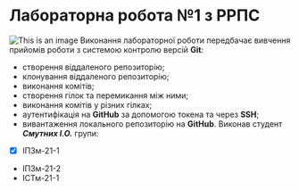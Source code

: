 # Лабораторна робота №1 з РРПС
![This is an image]([https://myoctocat.com/assets/images/base-octocat.svg](https://media.ztu.edu.ua/wp-content/uploads/2020/02/Group-6-1-1536x465.png))
Виконання лабораторної роботи передбачає вивчення прийомів роботи з системою контролю версій **Git**:
- створення віддаленого репозиторію;
- клонування віддаленого репозиторію;
- виконання комітів;
- створення гілок та перемикання між ними;
- виконання комітів у різних гілках;
- аутентифікація на **GitHub** за допомогою токена та через **SSH**;
- вивантаження локального репозиторію на **GitHub**.
Виконав студент ***Смутних І.О.*** групи:
 - [x] ІПЗм-21-1
 - ІПЗм-21-2
 - ІСТм-21-1

